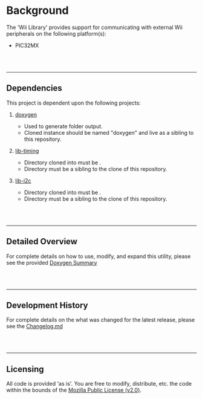 # Background

The 'Wii Library' provides support for communicating with external Wii peripherals on the following 
platform(s):
* PIC32MX


<br/><br/>

----------------------------------------------------------------------------------------------------
## Dependencies

This project is dependent upon the following projects:

1. [doxygen](https://bitbucket.org/ric-cbm/doxygen)
    * Used to generate <docs> folder output.
    * Cloned instance should be named "doxygen" and live as a sibling to this repository.

2. [lib-timing](https://github.com/sudolegit/lib-timing)
    * Directory cloned into must be <lib-timing>.
    * Directory must be a sibling to the clone of this repository.

2. [lib-i2c](https://github.com/sudolegit/lib-i2c)
    * Directory cloned into must be <lib-i2c>.
    * Directory must be a sibling to the clone of this repository.


<br/><br/>

----------------------------------------------------------------------------------------------------
## Detailed Overview

For complete details on how to use, modify, and expand this utility, please see the provided 
[Doxygen Summary](docs/Overview.html)


<br/><br/>

----------------------------------------------------------------------------------------------------
## Development History

For complete details on the what was changed for the latest release, please see
the [Changelog.md](Changelog.md)


<br/><br/>

----------------------------------------------------------------------------------------------------
## Licensing

All code is provided 'as is'. You are free to modify, distribute, etc. the code within the bounds
of the [Mozilla Public License (v2.0)](LICENSE.txt).



